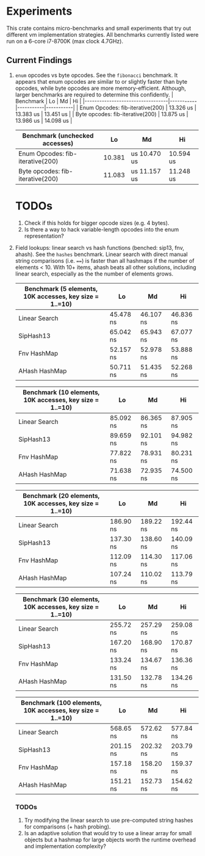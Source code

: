 # Experiments
This crate contains micro-benchmarks and small experiments that try out different vm implementation strategies.
All benchmarks currently listed were run on a 6-core i7-8700K (max clock 4.7GHz).

## Current Findings
1. `enum` opcodes vs byte opcodes. See the `fibonacci` benchmark.
    It appears that enum opcodes are similar to or slightly faster than byte opcodes, while byte opcodes are more memory-efficient. Although, larger benchmarks are required to determine this confidently.
    | Benchmark                        | Lo        | Md        | Hi        |
    |----------------------------------|-----------|-----------|-----------|
    | Enum Opcodes: fib-iterative(200) | 13.326 us | 13.383 us | 13.451 us |
    | Byte opcodes: fib-iterative(200) | 13.875 us | 13.986 us | 14.098 us |

    | Benchmark (unchecked accesses)   | Lo     | Md           | Hi        |
    |----------------------------------|--------|--------------|-----------|
    | Enum Opcodes: fib-iterative(200) | 10.381 | us 10.470 us | 10.594 us |
    | Byte opcodes: fib-iterative(200) | 11.083 | us 11.157 us | 11.248 us |
    
    # TODOs
    1. Check if this holds for bigger opcode sizes (e.g. 4 bytes).
    2. Is there a way to hack variable-length opcodes into the enum representation?

2. Field lookups: linear search vs hash functions (benched: sip13, fnv, ahash). See the `hashes` benchmark.
    Linear search with direct manual string comparisons (i.e. `==`) is faster than all hashmaps if the number of elements < 10. With 10+ items, ahash beats
    all other solutions, including linear search, especially as the the number of elements grows.

    | Benchmark (5 elements, 10K accesses, key size = 1..=10) | Lo        | Md        | Hi        |
    |---------------------------------------------------------|-----------|-----------|-----------|
    | Linear Search                                           | 45.478 ns | 46.107 ns | 46.836 ns |
    | SipHash13                                               | 65.042 ns | 65.943 ns | 67.077 ns |
    | Fnv HashMap                                             | 52.157 ns | 52.978 ns | 53.888 ns |
    | AHash HashMap                                           | 50.711 ns | 51.435 ns | 52.268 ns |

    | Benchmark (10 elements, 10K accesses, key size = 1..=10) | Lo        | Md        | Hi        |
    |----------------------------------------------------------|-----------|-----------|-----------|
    | Linear Search                                            | 85.092 ns | 86.365 ns | 87.905 ns |
    | SipHash13                                                | 89.659 ns | 92.101 ns | 94.982 ns |
    | Fnv HashMap                                              | 77.822 ns | 78.931 ns | 80.231 ns |
    | AHash HashMap                                            | 71.638 ns | 72.935 ns | 74.500 ns |

    | Benchmark (20 elements, 10K accesses, key size = 1..=10) | Lo        | Md        | Hi        |
    |----------------------------------------------------------|-----------|-----------|-----------|
    | Linear Search                                            | 186.90 ns | 189.22 ns | 192.44 ns |
    | SipHash13                                                | 137.30 ns | 138.60 ns | 140.09 ns |
    | Fnv HashMap                                              | 112.09 ns | 114.30 ns | 117.06 ns |
    | AHash HashMap                                            | 107.24 ns | 110.02 ns | 113.79 ns |

    | Benchmark (30 elements, 10K accesses, key size = 1..=10) | Lo        | Md        | Hi        |
    |----------------------------------------------------------|-----------|-----------|-----------|
    | Linear Search                                            | 255.72 ns | 257.29 ns | 259.08 ns |
    | SipHash13                                                | 167.20 ns | 168.90 ns | 170.87 ns |
    | Fnv HashMap                                              | 133.24 ns | 134.67 ns | 136.36 ns |
    | AHash HashMap                                            | 131.50 ns | 132.78 ns | 134.26 ns |

    | Benchmark (100 elements, 10K accesses, key size = 1..=10) | Lo        | Md        | Hi        |
    |-----------------------------------------------------------|-----------|-----------|-----------|
    | Linear Search                                             | 568.65 ns | 572.62 ns | 577.84 ns |
    | SipHash13                                                 | 201.15 ns | 202.32 ns | 203.79 ns |
    | Fnv HashMap                                               | 157.18 ns | 158.20 ns | 159.37 ns |
    | AHash HashMap                                             | 151.21 ns | 152.73 ns | 154.62 ns |

    ### TODOs
    1. Try modifying the linear search to use pre-computed string hashes for comparisons (+ hash probing).
    2. Is an adaptive solution that would try to use a linear array for small objects but a hashmap for large objects worth the runtime overhead and implementation complexity?
